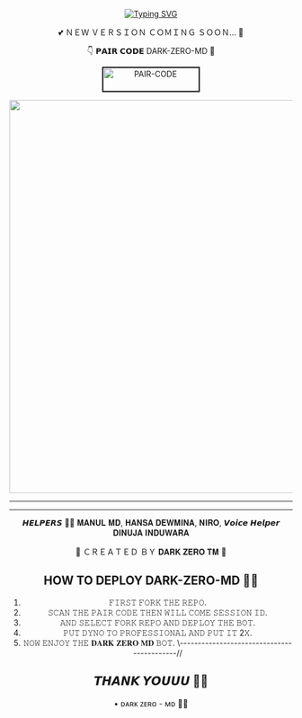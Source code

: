 <div align="center">

     
  [![Typing SVG](https://readme-typing-svg.herokuapp.com?font=Rockstar-ExtraBold&color=F01&lines=DARK+ZERO+MD+WATSAPP+BOT)](https://git.io/typing-svg)

💕 ＮＥＷ ＶＥＲＳＩＯＮ ＣＯＭＩＮＧ ＳＯＯＮ... 💫

👇 𝗣𝗔𝗜𝗥 𝗖𝗢𝗗𝗘 DARK-ZERO-MD 💚

<a href="https://pair-web-public.koyeb.app/"><img src="https://i.ibb.co/5BGSVZw/pair-code-btn-zusyco.png" alt="PAIR-CODE" border="2" width="170" height="41" ></a>


  <p align="center">
<a href="https://github.com/navinofc44/DARK-ZERO-MD/new/main">
    <img src="https://telegra.ph/file/7e1f9a45d326abc34d161.jpg"  width="700px">
</a>
<hr>

<hr>

   𝙃𝙀𝙇𝙋𝙀𝙍𝙎 💫💛
𝐌𝐀𝐍𝐔𝐋 𝐌𝐃,
𝐇𝐀𝐍𝐒𝐀 𝐃𝐄𝐖𝐌𝐈𝐍𝐀,
𝐍𝐈𝐑𝐎,
𝙑𝙤𝙞𝙘𝙚 𝙃𝙚𝙡𝙥𝙚𝙧 𝐃𝐈𝐍𝐔𝐉𝐀 𝐈𝐍𝐃𝐔𝐖𝐀𝐑𝐀


👿 ＣＲＥＡＴＥＤ ＢＹ 𝐃𝐀𝐑𝐊 𝐙𝐄𝐑𝐎 𝐓𝐌 💫

## HOW TO DEPLOY DARK-ZERO-MD 👨‍💻

1) 𝙵𝙸𝚁𝚂𝚃 𝙵𝙾𝚁𝙺 𝚃𝙷𝙴 𝚁𝙴𝙿𝙾.
2) 𝚂𝙲𝙰𝙽 𝚃𝙷𝙴 𝙿𝙰𝙸𝚁 𝙲𝙾𝙳𝙴 𝚃𝙷𝙴𝙽 𝚆𝙸𝙻𝙻 𝙲𝙾𝙼𝙴 𝚂𝙴𝚂𝚂𝙸𝙾𝙽 𝙸𝙳.
4) 𝙰𝙽𝙳 𝚂𝙴𝙻𝙴𝙲𝚃 𝙵𝙾𝚁𝙺 𝚁𝙴𝙿𝙾 𝙰𝙽𝙳 𝙳𝙴𝙿𝙻𝙾𝚈 𝚃𝙷𝙴 𝙱𝙾𝚃.
5) 𝙿𝚄𝚃 𝙳𝚈𝙽𝙾 𝚃𝙾 𝙿𝚁𝙾𝙵𝙴𝚂𝚂𝙸𝙾𝙽𝙰𝙻 𝙰𝙽𝙳 𝙿𝚄𝚃 𝙸𝚃 2𝚇.
6) 𝙽𝙾𝚆 𝙴𝙽𝙹𝙾𝚈 𝚃𝙷𝙴 𝐃𝐀𝐑𝐊 𝐙𝐄𝐑𝐎 𝐌𝐃 𝙱𝙾𝚃.
\\-------------------------------------------//
## 𝙏𝙃𝘼𝙉𝙆 𝙔𝙊𝙐𝙐𝙐 🙂💗

• ᴅᴀʀᴋ ᴢᴇʀᴏ - ᴍᴅ 💚💫

